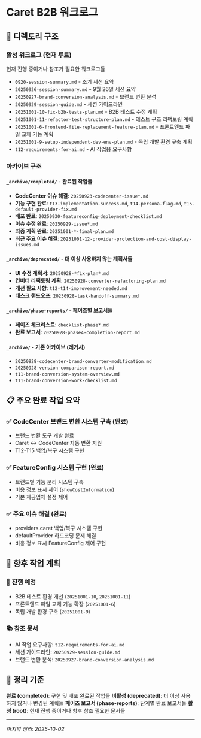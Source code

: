 # Caret B2B 워크로그

## 📁 디렉토리 구조

### 활성 워크로그 (현재 루트)
현재 진행 중이거나 참조가 필요한 워크로그들

- `0920-session-summary.md` - 초기 세션 요약
- `20250926-session-summary.md` - 9월 26일 세션 요약
- `20250927-brand-conversion-analysis.md` - 브랜드 변환 분석
- `20250929-session-guide.md` - 세션 가이드라인
- `20251001-10-fix-b2b-tests-plan.md` - B2B 테스트 수정 계획
- `20251001-11-refactor-test-structure-plan.md` - 테스트 구조 리팩토링 계획
- `20251001-6-frontend-file-replacement-feature-plan.md` - 프론트엔드 파일 교체 기능 계획
- `20251001-9-setup-independent-dev-env-plan.md` - 독립 개발 환경 구축 계획
- `t12-requirements-for-ai.md` - AI 작업용 요구사항

### 아카이브 구조

#### `_archive/completed/` - 완료된 작업들
- **CodeCenter 이슈 해결**: `20250923-codecenter-issue*.md`
- **기능 구현 완료**: `t13-implementation-success.md`, `t14-persona-flag.md`, `t15-default-provider-fix.md`
- **배포 완료**: `20250930-featureconfig-deployment-checklist.md`
- **이슈 수정 완료**: `20250929-issue*.md`
- **최종 계획 완료**: `20251001-*-final-plan.md`
- **최근 주요 이슈 해결**: `20251001-12-provider-protection-and-cost-display-issues.md`

#### `_archive/deprecated/` - 더 이상 사용하지 않는 계획서들
- **UI 수정 계획서**: `20250928-*fix-plan*.md`
- **컨버터 리팩토링 계획**: `20250928-converter-refactoring-plan.md`
- **개선 필요 사항**: `t12-t14-improvement-needed.md`
- **태스크 핸드오프**: `20250928-task-handoff-summary.md`

#### `_archive/phase-reports/` - 페이즈별 보고서들
- **페이즈 체크리스트**: `checklist-phase*.md`
- **완료 보고서**: `20250928-phase4-completion-report.md`

#### `_archive/` - 기존 아카이브 (레거시)
- `20250928-codecenter-brand-converter-modification.md`
- `20250928-version-comparison-report.md`
- `t11-brand-conversion-system-overview.md`
- `t11-brand-conversion-work-checklist.md`

## 📋 주요 완료 작업 요약

### ✅ CodeCenter 브랜드 변환 시스템 구축 (완료)
- 브랜드 변환 도구 개발 완료
- Caret ↔ CodeCenter 자동 변환 지원
- T12-T15 백업/복구 시스템 구현

### ✅ FeatureConfig 시스템 구현 (완료)
- 브랜드별 기능 분리 시스템 구축
- 비용 정보 표시 제어 (`showCostInformation`)
- 기본 제공업체 설정 제어

### ✅ 주요 이슈 해결 (완료)
- providers.caret 백업/복구 시스템 구현
- defaultProvider 하드코딩 문제 해결
- 비용 정보 표시 FeatureConfig 제어 구현

## 🔄 향후 작업 계획

### 🚧 진행 예정
- B2B 테스트 환경 개선 (`20251001-10`, `20251001-11`)
- 프론트엔드 파일 교체 기능 확장 (`20251001-6`)
- 독립 개발 환경 구축 (`20251001-9`)

### 📚 참조 문서
- AI 작업 요구사항: `t12-requirements-for-ai.md`
- 세션 가이드라인: `20250929-session-guide.md`
- 브랜드 변환 분석: `20250927-brand-conversion-analysis.md`

## 📝 정리 기준

**완료 (completed)**: 구현 및 배포 완료된 작업들
**비활성 (deprecated)**: 더 이상 사용하지 않거나 변경된 계획들
**페이즈 보고서 (phase-reports)**: 단계별 완료 보고서들
**활성 (root)**: 현재 진행 중이거나 향후 참조 필요한 문서들

---
*마지막 정리: 2025-10-02*